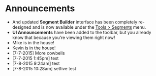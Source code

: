 # Announcements
* And updated **Segment Builder** interface has been completely re-designed and is now available under the [Tools > Segments](#) menu.
* **UI Announcements** have been added to the toolbar, but you already know that because you're viewing them right now!
* Mike is in the house!
* Kevin is in the house!
* [7-7-2015] More cowbells
* [7-7-2015 1:45pm] test
* [7-8-2015 9:24am] test
* [7-8-2015 10:28am] setfive test

